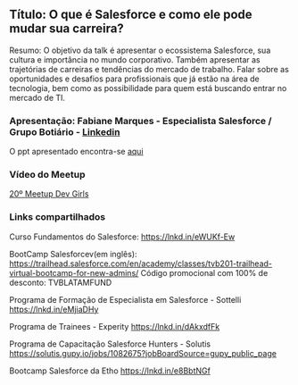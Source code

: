 ## Título: O que é Salesforce e como ele pode mudar sua carreira?

Resumo: O objetivo da talk é apresentar o ecossistema Salesforce, sua cultura e importância no mundo corporativo. Também apresentar as trajetórias de carreiras e tendências do mercado de trabalho. Falar sobre as oportunidades e desafios para profissionais que já estão na área de tecnologia, bem como as possibilidade para quem está buscando entrar no mercado de TI.

### Apresentação: Fabiane Marques - Especialista Salesforce / Grupo Botiário - [Linkedin](https://www.linkedin.com/in/fabiane-marques/)

O ppt apresentado encontra-se [aqui]()

### Vídeo do Meetup

[20º Meetup Dev Girls](https://youtu.be/uLsg6CmPqPA)

### Links compartilhados

Curso Fundamentos do Salesforce:
https://lnkd.in/eWUKf-Ew

BootCamp Salesforcev(em inglês):
https://trailhead.salesforce.com/en/academy/classes/tvb201-trailhead-virtual-bootcamp-for-new-admins/
Código promocional com 100% de desconto: TVBLATAMFUND

Programa de Formação de Especialista em Salesforce - Sottelli
https://lnkd.in/eMjiaDHy

Programa de Trainees - Experity
https://lnkd.in/dAkxdfFk

Programa de Capacitação Salesforce Hunters - Solutis
https://solutis.gupy.io/jobs/1082675?jobBoardSource=gupy_public_page

Bootcamp Salesforce da Etho
https://lnkd.in/e8BbtNGf
